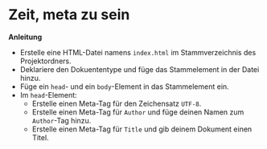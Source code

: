 # Zeit, meta zu sein

**Anleitung**
* Erstelle eine HTML-Datei namens `index.html` im Stammverzeichnis des Projektordners.
* Deklariere den Dokuententype und füge das Stammelement in der Datei hinzu.
* Füge ein `head`- und ein `body`-Element in das Stammelement ein.
* Im `head`-Element:
    * Erstelle einen Meta-Tag für den Zeichensatz `UTF-8`.
    * Erstelle einen Meta-Tag für `Author` und füge deinen Namen zum `Author`-Tag hinzu.
    * Erstelle einen Meta-Tag für `Title` und gib deinem Dokument einen Titel.
